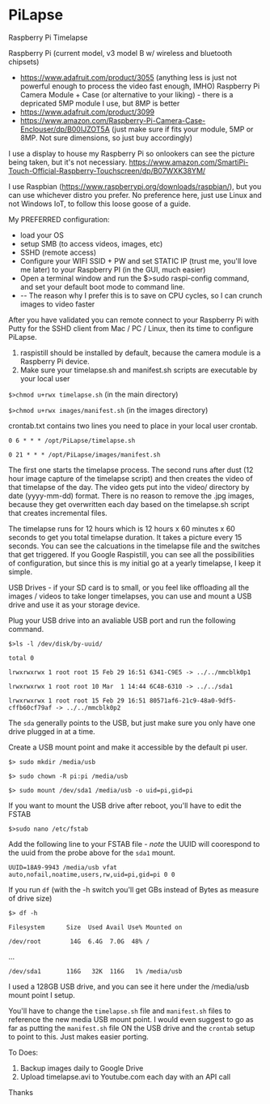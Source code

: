# PiLapse
Raspberry Pi Timelapse

Raspberry Pi (current model, v3 model B w/ wireless and bluetooth chipsets)
- https://www.adafruit.com/product/3055 (anything less is just not powerful enough to process the video fast enough, IMHO)
Raspberry Pi Camera Module + Case (or alternative to your liking) - there is a depricated 5MP module I use, but 8MP is better
- https://www.adafruit.com/product/3099
- https://www.amazon.com/Raspberry-Pi-Camera-Case-Enclouser/dp/B00IJZOT5A (just make sure if fits your module, 5MP or 8MP. Not sure dimensions, so just buy accordingly)

I use a display to house my Raspberry Pi so onlookers can see the picture being taken, but it's not necessiary. 
https://www.amazon.com/SmartiPi-Touch-Official-Raspberry-Touchscreen/dp/B07WXK38YM/

I use Raspbian (https://www.raspberrypi.org/downloads/raspbian/), but you can use whichever distro you prefer. No preference here, just use Linux and not Windows IoT, to follow this loose goose of a guide.

My PREFERRED configuration:
- load your OS
- setup SMB (to access videos, images, etc)
- SSHD (remote access)
- Configure your WIFI SSID + PW and set STATIC IP (trust me, you'll love me later) to your Raspberry PI (in the GUI, much easier)
- Open a terminal window and run the $>sudo raspi-config command, and set your default boot mode to command line.
- -- The reason why I prefer this is to save on CPU cycles, so I can crunch images to video faster

After you have validated you can remote connect to your Raspberry Pi with Putty for the SSHD client from Mac / PC / Linux, then its time to configure PiLapse.

1. raspistill should be installed by default, because the camera module is a Raspberry Pi device.
2. Make sure your timelapse.sh and manifest.sh scripts are executable by your local user

`$>chmod u+rwx timelapse.sh` (in the main directory)

`$>chmod u+rwx images/manifest.sh` (in the images directory)

crontab.txt contains two lines you need to place in your local user crontab.

`0 6 * * * /opt/PiLapse/timelapse.sh`

`0 21 * * * /opt/PiLapse/images/manifest.sh`

The first one starts the timelapse process. The second runs after dust (12 hour image capture of the timelapse script) and then creates the video of that timelapse of the day. The video gets put into the video/ directory by date (yyyy-mm-dd) format. There is no reason to remove the .jpg images, because they get overwritten each day based on the timelapse.sh script that creates incremental files.

The timelapse runs for 12 hours which is 12 hours x 60 minutes x 60 seconds to get you total timelapse duration. It takes a picture every 15 seconds. You can see the calcuations in the timelapse file and the switches that get triggered. If you Google Raspistill, you can see all the possibilities of configuration, but since this is my initial go at a yearly timelapse, I keep it simple.

USB Drives - if your SD card is to small, or you feel like offloading all the images / videos to take longer timelapses, you can use and mount a USB drive and use it as your storage device.

Plug your USB drive into an avaliable USB port and run the following command.

`$>ls -l /dev/disk/by-uuid/`

`total 0`

`lrwxrwxrwx 1 root root 15 Feb 29 16:51 6341-C9E5 -> ../../mmcblk0p1`

`lrwxrwxrwx 1 root root 10 Mar  1 14:44 6C48-6310 -> ../../sda1`

`lrwxrwxrwx 1 root root 15 Feb 29 16:51 80571af6-21c9-48a0-9df5-cffb60cf79af -> ../../mmcblk0p2`


The `sda` generally points to the USB, but just make sure you only have one drive plugged in at a time.

Create a USB mount point and make it accessible by the default pi user. 

`$> sudo mkdir /media/usb`

`$> sudo chown -R pi:pi /media/usb`

`$> sudo mount /dev/sda1 /media/usb -o uid=pi,gid=pi`


If you want to mount the USB drive after reboot, you'll have to edit the FSTAB 

`$>sudo nano /etc/fstab`

Add the following line to your FSTAB file - *note* the UUID will coorespond to the uuid from the probe above for the `sda1` mount.

`UUID=18A9-9943 /media/usb vfat auto,nofail,noatime,users,rw,uid=pi,gid=pi 0 0`

If you run `df` (with the -h switch you'll get GBs instead of Bytes as measure of drive size) 

`$> df -h`

`Filesystem      Size  Used Avail Use% Mounted on`

`/dev/root        14G  6.4G  7.0G  48% /`

...

`/dev/sda1       116G   32K  116G   1% /media/usb`


I used a 128GB USB drive, and you can see it here under the /media/usb mount point I setup.

You'll have to change the `timelapse.sh` file and `manifest.sh` files to reference the new media USB mount point. I would even suggest to go as far as putting the `manifest.sh` file ON the USB drive and the `crontab` setup to point to this. Just makes easier porting.

To Does:

1. Backup images daily to Google Drive
2. Upload timelapse.avi to Youtube.com each day with an API call

Thanks


